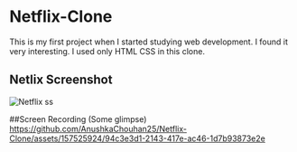 # Netflix-Clone
This is my first project when I started studying web development. I found it very interesting. I used only HTML CSS in this clone.

<h2> Netlix Screenshot </h2

![Netflix ss](https://github.com/AnushkaChouhan25/Netflix-Clone/assets/157525924/03147d33-0647-41ed-9550-4c86e2c532c0)


##Screen Recording (Some glimpse)
https://github.com/AnushkaChouhan25/Netflix-Clone/assets/157525924/94c3e3d1-2143-417e-ac46-1d7b93873e2e

